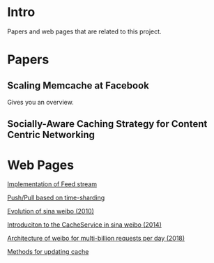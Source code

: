 # Intro

Papers and web pages that are related to this project.

# Papers

## Scaling Memcache at Facebook

Gives you an overview.

## Socially-Aware Caching Strategy for Content Centric Networking



# Web Pages

[Implementation of Feed stream](https://www.zhihu.com/question/19645686)

[Push/Pull based on time-sharding](http://www.cnblogs.com/sunli/archive/2010/08/24/twitter_feeds_push_pull.html)

[Evolution of sina weibo (2010)](http://tech.sina.com.cn/i/2010-11-16/17574872122.shtml)

[Introduciton to the CacheService in sina weibo (2014)](https://www.infoq.cn/article/weibo-cacheservice-architecture)

[Architecture of weibo for multi-billion requests per day (2018)](https://cloud.tencent.com/info/94286ab1a431cbb5961c538b2d517e3f.html)

[Methods for updating cache](https://coolshell.cn/articles/17416.html)
